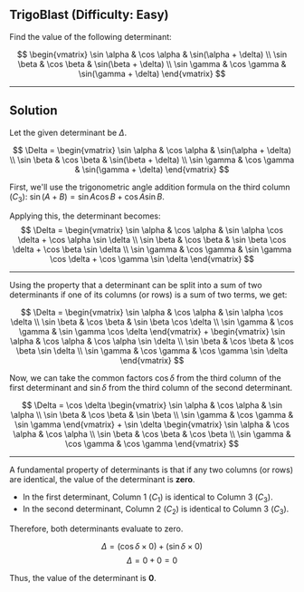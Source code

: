 ## TrigoBlast (Difficulty: Easy)

Find the value of the following determinant:

$$
\begin{vmatrix}
\sin \alpha & \cos \alpha & \sin(\alpha + \delta) \\
\sin \beta & \cos \beta & \sin(\beta + \delta) \\
\sin \gamma & \cos \gamma & \sin(\gamma + \delta)
\end{vmatrix}
$$

***

## Solution

Let the given determinant be $\Delta$.

$$
\Delta = \begin{vmatrix}
\sin \alpha & \cos \alpha & \sin(\alpha + \delta) \\
\sin \beta & \cos \beta & \sin(\beta + \delta) \\
\sin \gamma & \cos \gamma & \sin(\gamma + \delta)
\end{vmatrix}
$$

First, we'll use the trigonometric angle addition formula on the third column ($C_3$):
$\sin(A + B) = \sin A \cos B + \cos A \sin B$.

Applying this, the determinant becomes:
$$
\Delta = \begin{vmatrix}
\sin \alpha & \cos \alpha & \sin \alpha \cos \delta + \cos \alpha \sin \delta \\
\sin \beta & \cos \beta & \sin \beta \cos \delta + \cos \beta \sin \delta \\
\sin \gamma & \cos \gamma & \sin \gamma \cos \delta + \cos \gamma \sin \delta
\end{vmatrix}
$$

***

Using the property that a determinant can be split into a sum of two determinants if one of its columns (or rows) is a sum of two terms, we get:

$$
\Delta = \begin{vmatrix}
\sin \alpha & \cos \alpha & \sin \alpha \cos \delta \\
\sin \beta & \cos \beta & \sin \beta \cos \delta \\
\sin \gamma & \cos \gamma & \sin \gamma \cos \delta
\end{vmatrix} + \begin{vmatrix}
\sin \alpha & \cos \alpha & \cos \alpha \sin \delta \\
\sin \beta & \cos \beta & \cos \beta \sin \delta \\
\sin \gamma & \cos \gamma & \cos \gamma \sin \delta
\end{vmatrix}
$$

Now, we can take the common factors $\cos \delta$ from the third column of the first determinant and $\sin \delta$ from the third column of the second determinant.

$$
\Delta = \cos \delta \begin{vmatrix}
\sin \alpha & \cos \alpha & \sin \alpha \\
\sin \beta & \cos \beta & \sin \beta \\
\sin \gamma & \cos \gamma & \sin \gamma
\end{vmatrix} + \sin \delta \begin{vmatrix}
\sin \alpha & \cos \alpha & \cos \alpha \\
\sin \beta & \cos \beta & \cos \beta \\
\sin \gamma & \cos \gamma & \cos \gamma
\end{vmatrix}
$$

***

A fundamental property of determinants is that if any two columns (or rows) are identical, the value of the determinant is **zero**.
* In the first determinant, Column 1 ($C_1$) is identical to Column 3 ($C_3$).
* In the second determinant, Column 2 ($C_2$) is identical to Column 3 ($C_3$).

Therefore, both determinants evaluate to zero.

$$\Delta = (\cos \delta \times 0) + (\sin \delta \times 0)$$
$$\Delta = 0 + 0 = 0$$

Thus, the value of the determinant is **0**.